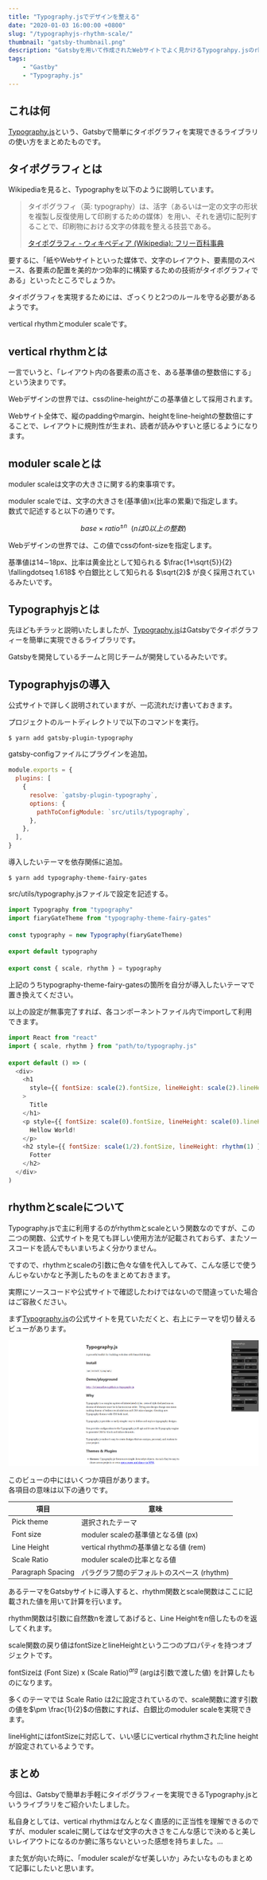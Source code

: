 ```yaml
---
title: "Typography.jsでデザインを整える"
date: "2020-01-03 16:00:00 +0800"
slug: "/typographyjs-rhythm-scale/"
thumbnail: "gatsby-thumbnail.png"
description: "Gatsbyを用いて作成されたWebサイトでよく見かけるTypograhpy.jsのrhythmとscaleの使い方をまとめました。"
tags:
    - "Gastby"
    - "Typography.js"
---
```


## これは何

[Typography.js](https://kyleamathews.github.io/typography.js/)という、Gatsbyで簡単にタイポグラフィを実現できるライブラリの使い方をまとめたものです。

## タイポグラフィとは

Wikipediaを見ると、Typographyを以下のように説明しています。

> タイポグラフィ（英: typography）は、活字（あるいは一定の文字の形状を複製し反復使用して印刷するための媒体）を用い、それを適切に配列することで、印刷物における文字の体裁を整える技芸である。  
>
> [タイポグラフィ - ウィキペディア (Wikipedia): フリー百科事典](https://ja.wikipedia.org/wiki/%E3%82%BF%E3%82%A4%E3%83%9D%E3%82%B0%E3%83%A9%E3%83%95%E3%82%A3)

要するに、「紙やWebサイトといった媒体で、文字のレイアウト、要素間のスペース、各要素の配置を美的かつ効率的に構築するための技術がタイポグラフィである」といったところでしょうか。

タイポグラフィを実現するためには、ざっくりと2つのルールを守る必要があるようです。

vertical rhythmとmoduler scaleです。

## vertical rhythmとは

一言でいうと、「レイアウト内の各要素の高さを、ある基準値の整数倍にする」という決まりです。

Webデザインの世界では、cssのline-heightがこの基準値として採用されます。

Webサイト全体で、縦のpaddingやmargin、heightをline-heightの整数倍にすることで、レイアウトに規則性が生まれ、読者が読みやすいと感じるようになります。

## moduler scaleとは

moduler scaleは文字の大きさに関する約束事項です。

moduler scaleでは、文字の大きさを(基準値)x(比率の累乗)で指定します。  
数式で記述すると以下の通りです。

$$
base \times ratio^{\pm n} \ \ (nは0以上の整数)
$$

Webデザインの世界では、この値でcssのfont-sizeを指定します。

基準値は14$\sim$18px、比率は黄金比として知られる $\frac{1+\sqrt{5}}{2} \fallingdotseq 1.618$ や白銀比として知られる $\sqrt{2}$ が良く採用されているみたいです。

## Typographyjsとは

先ほどもチラッと説明いたしましたが、[Typography.js](https://kyleamathews.github.io/typography.js/)はGatsbyでタイポグラフィーを簡単に実現できるライブラリです。

Gatsbyを開発しているチームと同じチームが開発しているみたいです。


## Typographyjsの導入

公式サイトで詳しく説明されていますが、一応流れだけ書いておきます。

プロジェクトのルートディレクトリで以下のコマンドを実行。

```shell
$ yarn add gatsby-plugin-typography
```

gatsby-configファイルにプラグインを追加。

```javascript:title=gatsby-config.js
module.exports = {
  plugins: [
    {
      resolve: `gatsby-plugin-typography`,
      options: {
        pathToConfigModule: `src/utils/typography`,
      },
    },
  ],
}
```

導入したいテーマを依存関係に追加。

```shell
$ yarn add typography-theme-fairy-gates
```

src/utils/typography.jsファイルで設定を記述する。

```javascript:title=src/utils/typography.js
import Typography from "typography"
import fiaryGateTheme from "typography-theme-fairy-gates"

const typography = new Typography(fiaryGateTheme)

export default typography

export const { scale, rhythm } = typography
```

上記のうちtypography-theme-fairy-gatesの箇所を自分が導入したいテーマで置き換えてください。

以上の設定が無事完了すれば、各コンポーネントファイル内でimportして利用できます。

```javascript
import React from "react"
import { scale, rhythm } from "path/to/typography.js"

export default () => (
  <div>
    <h1
      style={{ fontSize: scale(2).fontSize, lineHeight: scale(2).lineHeight }}
    >
      Title
    </h1>
    <p style={{ fontSize: scale(0).fontSize, lineHeight: scale(0).lineHeight }}>
      Hellow World!
    </p>
    <h2 style={{ fontSize: scale(1/2).fontSize, lineHeight: rhythm(1) }}>
      Fotter
    </h2>
  </div>
)
```


## rhythmとscaleについて

Typography.jsで主に利用するのがrhythmとscaleという関数なのですが、この二つの関数、公式サイトを見ても詳しい使用方法が記載されておらず、またソースコードを読んでもいまいちよく分かりません。

ですので、rhythmとscaleの引数に色々な値を代入してみて、こんな感じで使うんじゃないかなと予測したものをまとめておきます。

実際にソースコードや公式サイトで確認したわけではないので間違っていた場合はご容赦ください。

まず[Typography.js](https://kyleamathews.github.io/typography.js/)の公式サイトを見ていただくと、右上にテーマを切り替えるビューがあります。

![Typography.js公式サイト](./Screenshot_2020-01-10&#32;Typography&#32;js.png)

このビューの中にはいくつか項目があります。  
各項目の意味は以下の通りです。

|項目|意味|
|---|---|
|Pick theme|選択されたテーマ|
|Font size|moduler scaleの基準値となる値 (px)|
|Line Height|vertical rhythmの基準値となる値 (rem)|
|Scale Ratio|moduler scaleの比率となる値|
|Paragraph Spacing|パラグラフ間のデフォルトのスペース (rhythm)|

あるテーマをGatsbyサイトに導入すると、rhythm関数とscale関数はここに記載された値を用いて計算を行います。

rhythm関数は引数に自然数nを渡してあげると、Line Heightをn倍したものを返してくれます。

scale関数の戻り値はfontSizeとlineHeightという二つのプロパティを持つオブジェクトです。  

fontSizeは (Font Size) x (Scale Ratio)$^{arg}$ (argは引数で渡した値) を計算したものになります。

多くのテーマでは Scale Ratio は2に設定されているので、scale関数に渡す引数の値を$\pm \frac{1}{2}$の倍数にすれば、白銀比のmoduler scaleを実現できます。

lineHightにはfontSizeに対応して、いい感じにvertical rhythmされたline heightが設定されているようです。


## まとめ

今回は、Gatsbyで簡単お手軽にタイポグラフィーを実現できるTypography.jsというライブラリをご紹介いたしました。

私自身としては、vertical rhythmはなんとなく直感的に正当性を理解できるのですが、moduler scaleに関してはなぜ文字の大きさをこんな感じで決めると美しいレイアウトになるのか腑に落ちないといった感想を持ちました。...

また気が向いた時に、「moduler scaleがなぜ美しいか」みたいなものもまとめて記事にしたいと思います。